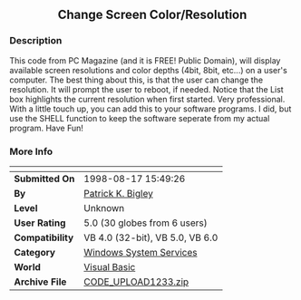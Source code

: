 ﻿<div align="center">

## Change Screen Color/Resolution


</div>

### Description

This code from PC Magazine (and it is FREE! Public Domain), will display available screen resolutions and color depths (4bit, 8bit, etc...) on a user's computer. The best thing about this, is that the user can change the resolution. It will prompt the user to reboot, if needed. Notice that the List box highlights the current resolution when first started. Very professional. With a little touch up, you can add this to your software programs. I did, but use the SHELL function to keep the software seperate from my actual program. Have Fun!
 
### More Info
 


<span>             |<span>
---                |---
**Submitted On**   |1998-08-17 15:49:26
**By**             |[Patrick K\. Bigley](https://github.com/Planet-Source-Code/PSCIndex/blob/master/ByAuthor/patrick-k-bigley.md)
**Level**          |Unknown
**User Rating**    |5.0 (30 globes from 6 users)
**Compatibility**  |VB 4\.0 \(32\-bit\), VB 5\.0, VB 6\.0
**Category**       |[Windows System Services](https://github.com/Planet-Source-Code/PSCIndex/blob/master/ByCategory/windows-system-services__1-35.md)
**World**          |[Visual Basic](https://github.com/Planet-Source-Code/PSCIndex/blob/master/ByWorld/visual-basic.md)
**Archive File**   |[CODE\_UPLOAD1233\.zip](https://github.com/Planet-Source-Code/patrick-k-bigley-change-screen-color-resolution__1-3972/archive/master.zip)








